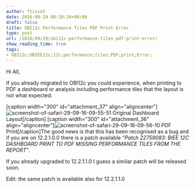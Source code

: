 ```yaml
---
author: ftisiot
date: 2016-09-29 08:10:24+00:00
draft: false
title: OBI12c Performance Tiles PDF Print Error
type: post
url: /2016/09/29/obi12c-performance-tiles-pdf-print-error/
show_reading_time: true
tags:
- OBI12c;OBIEE12c;12c;performance;tiles;PDF;print;Error;
---
```


Hi All,

If you already migrated to OBI12c you could experience, when printing to PDF a dashboard or analysis including performance tiles that the layout is not what expected.

[caption width="300" id="attachment_37" align="aligncenter"]![screenshot-of-safari-29-09-16-09-55-51](/images/2016/09/screenshot-of-safari-29-09-16-09-55-51.png?w=600)
Original Dashboard Layout[/caption]
[caption width="300" id="attachment_36" align="aligncenter"]![screenshot-of-safari-29-09-16-09-56-10](/images/2016/09/screenshot-of-safari-29-09-16-09-56-10.png?w=600)
PDF Print[/caption]The good news is that this has been recognised as a bug and if you are on 12.2.1.0.0 there is a patch available "_Patch 22759083: BIEE 12C DASHBOARD PRINT TO PDF MISSING PERFORMANCE TILES FROM THE REPORT_".

If you already upgraded to 12.2.1.1.0 I guess a similar patch will be released soon.

Edit: the same patch is available also for 12.2.1.1.0
